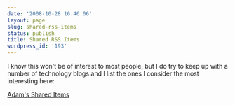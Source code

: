 ```yaml
---
date: '2008-10-28 16:46:06'
layout: page
slug: shared-rss-items
status: publish
title: Shared RSS Items
wordpress_id: '193'
---
```


I know this won't be of interest to most people, but I do try to keep up with a number of technology blogs and I list the ones I consider the most interesting here:

[Adam's Shared Items](http://www.google.com/reader/shared/03327144982514303857)
